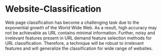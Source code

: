 # Website-Classification
Web page classification has become a challenging task due to the exponential growth of the World Wide Web. As a result, high accuracy may not be achievable as URL contains minimal information. Further, noisy and irrelevant features present in URL demand feature selection methods for URL classification. Therefore, a technique will be robust to irrelevant features and will generalize the classification for wide range of websites.
